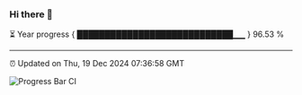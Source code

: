 ### Hi there 👋

⏳ Year progress { ████████████████████████████▁▁ } 96.53 %

---

⏰ Updated on Thu, 19 Dec 2024 07:36:58 GMT

![Progress Bar CI](https://github.com/IshwaranRudhara/GIT-ACTION/workflows/Progress%20Bar%20CI/badge.svg)
